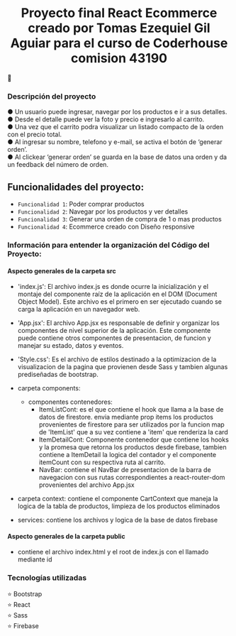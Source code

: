 <h1 align="center">Proyecto final React Ecommerce creado por Tomas Ezequiel Gil Aguiar para el curso de Coderhouse comision 43190 </h1>

📝
### Descripción del proyecto 
  ● Un usuario puede ingresar, navegar por los productos e ir a sus detalles. \
  ● Desde el detalle puede ver la foto y precio e ingresarlo al
carrito.\
  ● Una vez que el carrito podra visualizar un
listado compacto de la orden con el precio total.\
  ● Al ingresar su nombre, telefono y e-mail, se activa el botón de ‘generar orden’.\
  ● Al clickear ‘generar orden’ se guarda en la base de datos una orden y da un feedback del número de orden.


## Funcionalidades del proyecto:

- `Funcionalidad 1`: Poder comprar productos
- `Funcionalidad 2`: Navegar por los productos y ver detalles
- `Funcionalidad 3`: Generar una orden de compra de 1 o mas productos
- `Funcionalidad 4`: Ecommerce creado con Diseño responsive
 

### Información para entender la organización del Código del Proyecto:

#### Aspecto generales de la carpeta src
- 'index.js': El archivo index.js es donde ocurre la inicialización y el montaje del componente raíz de la aplicación en el DOM (Document Object Model). Este archivo es el primero en ser ejecutado cuando se carga la aplicación en un navegador web.

- 'App.jsx': El archivo App.jsx es responsable de definir y organizar los componentes de nivel superior de la aplicación. Este componente puede contiene otros componentes de presentacion, de funcion y manejar su estado, datos y eventos.

- 'Style.css': Es el archivo de estilos destinado a la optimizacion de la visualizacion de la pagina que provienen desde Sass y tambien algunas prediseñadas de bootstrap.

- carpeta components:
    - componentes contenedores:
        - ItemListCont: es el que contiene el hook que llama a la base de datos de firestore. envia mediante prop items los productos provenientes de firestore para ser utilizados por la funcion map de 'ItemList' que a su vez contiene a 'item' que renderiza la card
        - ItemDetailCont: Componente contenedor que contiene los hooks y la promesa que retorna los productos desde firebase, tambien contiene a ItemDetail la logica del contador y el componente itemCount con su respectiva ruta al carrito.
        - NavBar: contiene el NavBar de presentacion de la barra de navegacion con sus rutas correspondientes a react-router-dom provenientes del archivo App.jsx
- carpeta context: contiene el componente CartContext que maneja la logica de la tabla de productos, limpieza de los productos eliminados 
- services: contiene los archivos y logica de la base de datos firebase
#### Aspecto generales de la carpeta public
- contiene el archivo index.html y el root de index.js con el llamado mediante id

### Tecnologías utilizadas

⭐ Bootstrap\
⭐ React\
⭐ Sass\
⭐ Firebase


